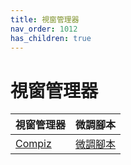 ```yaml
---
title: 視窗管理器
nav_order: 1012
has_children: true
---
```



# 視窗管理器

| 視窗管理器 | 微調腳本 |
| --- | --- |
| [Compiz](https://samwhelp.github.io/note-about-lubuntu/read/master/desktop-environment/compiz.html) | [微調腳本](https://github.com/samwhelp/lubuntu-adjustment/tree/main/prototype/main/wn-config/compiz/Main) |
